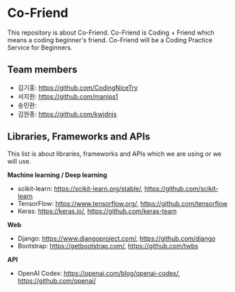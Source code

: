 # Co-Friend
This repository is about Co-Friend. Co-Friend is Coding + Friend which means a coding beginner's friend.
Co-Friend will be a Coding Practice Service for Beginners.

## Team members
* 김기홍: https://github.com/CodingNiceTry
* 서지원: https://github.com/manips1
* 송민환: 
* 김원종: https://github.com/kwjdnjs

## Libraries,  Frameworks and APIs
This list is about libraries, frameworks and APIs which we are using or we will use.

**Machine learning / Deep learning**
* scikit-learn: https://scikit-learn.org/stable/, https://github.com/scikit-learn
* TensorFlow: https://www.tensorflow.org/, https://github.com/tensorflow
* Keras: https://keras.io/, https://github.com/keras-team

**Web**
* Django: https://www.djangoproject.com/, https://github.com/django
* Bootstrap: https://getbootstrap.com/, https://github.com/twbs

**API**
* OpenAI Codex: https://openai.com/blog/openai-codex/, https://github.com/openai/
